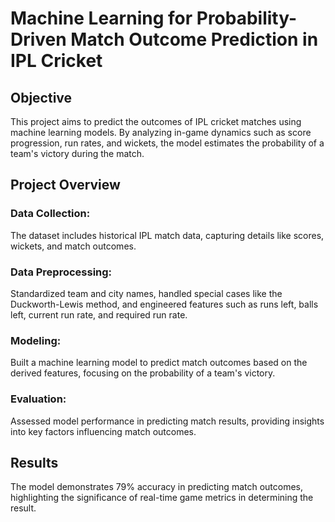 # Machine Learning for Probability-Driven Match Outcome Prediction in IPL Cricket
## Objective
This project aims to predict the outcomes of IPL cricket matches using machine learning models. By analyzing in-game dynamics such as score progression, run rates, and wickets, the model estimates the probability of a team's victory during the match.

## Project Overview
### Data Collection: 
The dataset includes historical IPL match data, capturing details like scores, wickets, and match outcomes.
### Data Preprocessing: 
Standardized team and city names, handled special cases like the Duckworth-Lewis method, and engineered features such as runs left, balls left, current run rate, and required run rate.
### Modeling: 
Built a machine learning model to predict match outcomes based on the derived features, focusing on the probability of a team's victory.
### Evaluation: 
Assessed model performance in predicting match results, providing insights into key factors influencing match outcomes.
## Results
The model demonstrates 79% accuracy in predicting match outcomes, highlighting the significance of real-time game metrics in determining the result.
